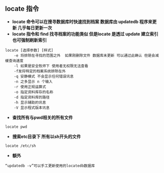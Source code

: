 ## locate 指令

- **locate 命令可以在搜寻数据库时快速找到档案 数据库由 updatedb 程序来更新 几乎每日更新一次**
- **locate 指令和 find 找寻档案的功能类似 但是locate 是透过 update 建立索引 也可强制刷新索引**

```shell
locate [选择参数] [样式]
	-e 将排除在寻找的范围之外  如果刚删除文件 数据库未更新 可以通过此确认 但是会减缓查询速度
	-l 如果是安全牧师下 使用者无权限无法查看
	-f发将特定的档案系统排除在外
	-q 安静模式 不会显示任何错误讯息
	-n 之多显示 n 个输入
	-r 使用正规运算式
	-o 指定资料库存的名称
	-d 指定资料库的路径
	-h 显示辅助的讯息
	-V 显示程式版本讯息
```

- **查找所有与pwd相关的所有文件**

```
locate pwd
```

- **搜索etc目录下 所有以sh开头的文件**

```
locate /etc/sh
```

- **额外**

```
“updatedb -v”可以手工更新使用的locatedb数据库
```

